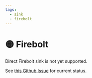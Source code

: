 ```yaml
---
tags:
  - sink
  - firebolt
---
```


# 🟡 Firebolt

Direct Firebolt sink is not yet supported.

See [this Github Issue](https://github.com/silverton-io/honeypot/issues/9) for current status.
